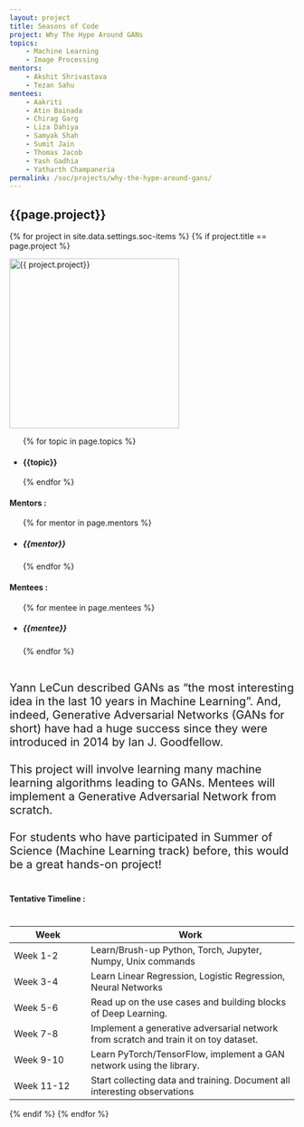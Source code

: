 ```yaml
---
layout: project
title: Seasons of Code
project: Why The Hype Around GANs
topics:
    - Machine Learning
    - Image Processing
mentors:
    - Akshit Shrivastava
    - Tezan Sahu
mentees:
    - Aakriti
    - Atin Bainada
    - Chirag Garg
    - Liza Dahiya
    - Samyak Shah
    - Sumit Jain
    - Thomas Jacob
    - Yash Gadhia
    - Yatharth Champaneria
permalink: /soc/projects/why-the-hype-around-gans/
---
```


<h2 class="display1 m-3 p-3 text-center">{{page.project}}</h2>

{% for project in site.data.settings.soc-items %}
{% if project.title == page.project %}
<div>
    <img src="{{ site.baseurl }}/{{ project.image }}"  width = "300" height="300" alt="{{ project.project}}" class="border rounded img-soc">
</div>
<div>
    <ul>
        {% for topic in page.topics %}
        <li><h4 class="text-primary text-center">{{topic}}</h4></li>
        {% endfor %}
    </ul>
    <h4 class="display3  ">Mentors :</h4> 
    <ul>
        {% for mentor in page.mentors %}
        <li><h5 class=" ">{{mentor}}</h5></li>
        {% endfor %}
    </ul>
    <h4 class="display3  ">Mentees :</h4> 
    <ul>
        {% for mentee in page.mentees %}
        <li><h5 class="">{{mentee}}</h5></li>
        {% endfor %}
    </ul>
</div>
<div>
    <p class="display3" style = "font-size:20px;" >
        <br>
        Yann LeCun described GANs as “the most interesting idea in the last 10 years in Machine Learning”. And, indeed, Generative Adversarial Networks (GANs for short) have had a huge success since they were introduced in 2014 by Ian J. Goodfellow.
        <br><br>
        This project will involve learning many machine learning algorithms leading to GANs. Mentees will implement a Generative Adversarial Network from scratch.
        <br><br>
        For students who have participated in Summer of Science (Machine Learning track) before, this would be a great hands-on project!
    </p>
</div>
<div>
    <h4 class="display3" style="margin:40px 0px 40px 0px;">Tentative Timeline :</h4>
    <table class="table table-striped">
    <thead>
        <tr>
        <th>Week</th>
        <th>Work</th>
        </tr>
    </thead>
    <tbody>
        <tr>
        <td style='width: 120px'>Week 1-2</td>
        <td>Learn/Brush-up Python, Torch, Jupyter, Numpy, Unix commands</td>
        </tr>
        <tr>
        <td>Week 3-4</td>
        <td>Learn Linear Regression, Logistic Regression, Neural Networks</td>
        </tr>
        <tr>
        <td>Week 5-6</td>
        <td>Read up on the use cases and building blocks of Deep Learning.</td>
        </tr>
        <tr>
        <td>Week 7-8</td>
        <td>Implement a generative adversarial network from scratch and train it on toy dataset.</td>
        </tr>
        <tr>
        <td>Week 9-10</td>
        <td>Learn PyTorch/TensorFlow, implement a GAN network using the library.</td>
        </tr>
        <tr>
        <td>Week 11-12</td>
        <td>Start collecting data and training. Document all interesting observations</td>
        </tr>
    </tbody>
    </table>
</div>
{% endif %}
{% endfor %}

